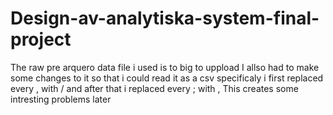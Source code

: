 # Design-av-analytiska-system-final-project
The raw pre arquero data file i used is to big to uppload
I allso had to make some changes to it so that i could read it as a csv specificaly i first replaced every , with / and after that i replaced every ; with , This creates some intresting problems later
